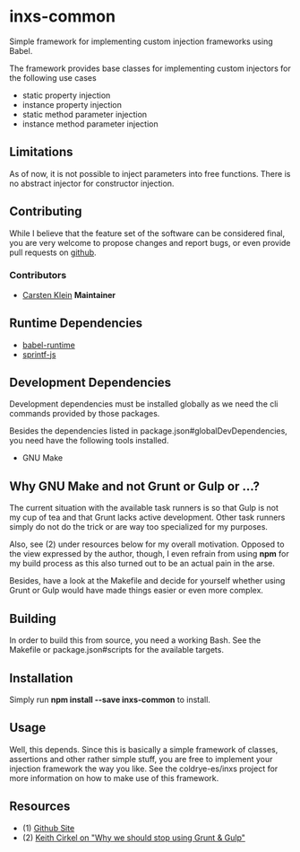 # inxs-common

Simple framework for implementing custom injection frameworks using Babel.

The framework provides base classes for implementing custom injectors for the
following use cases

 - static property injection
 - instance property injection
 - static method parameter injection
 - instance method parameter injection


## Limitations

As of now, it is not possible to inject parameters into free functions.
There is no abstract injector for constructor injection.


## Contributing

While I believe that the feature set of the software can be considered final,
you are very welcome to propose changes and report bugs, or even provide pull
requests on [github](https://github.com/coldrye-es/inxs-common).


### Contributors

 - [Carsten Klein](https://github.com/silkentrance) **Maintainer**


## Runtime Dependencies

 - [babel-runtime](https://github.com/babel/babel)
 - [sprintf-js](https://github.com/alexei/sprintf.js)


## Development Dependencies

Development dependencies must be installed globally as we need the cli commands
provided by those packages.

Besides the dependencies listed in package.json#globalDevDependencies, you need
have the following tools installed.

 - GNU Make


## Why GNU Make and not Grunt or Gulp or ...?

The current situation with the available task runners is so that Gulp is not my
cup of tea and that Grunt lacks active development. Other task runners simply
do not do the trick or are way too specialized for my purposes.

Also, see (2) under resources below for my overall motivation. Opposed to the
view expressed by the author, though, I even refrain from using **npm** for
my build process as this also turned out to be an actual pain in the arse.

Besides, have a look at the Makefile and decide for yourself whether using Grunt
or Gulp would have made things easier or even more complex.


## Building

In order to build this from source, you need a working Bash. See the Makefile
or package.json#scripts for the available targets.


## Installation

Simply run **npm install --save inxs-common** to install.


## Usage

Well, this depends. Since this is basically a simple framework of classes,
assertions and other rather simple stuff, you are free to implement your
injection framework the way you like. See the coldrye-es/inxs project for
more information on how to make use of this framework.


## Resources

 - (1) [Github Site](https://github.com/coldrye-es/inxs-common)
 - (2) [Keith Cirkel on "Why we should stop using Grunt & Gulp"](http://blog.keithcirkel.co.uk/why-we-should-stop-using-grunt)

